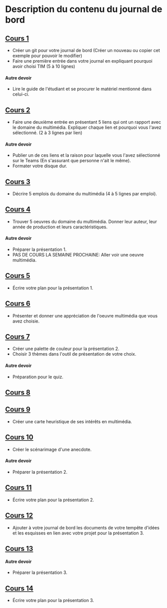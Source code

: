 #  Description du contenu du journal de bord
## [Cours 1](cours_01.md) 
* Créer un git pour votre journal de bord (Créer un nouveau ou copier cet exemple pour pouvoir le modifier)
* Faire une première entrée dans votre journal en expliquant pourquoi avoir choisi TIM (5 à 10 lignes)

#### Autre devoir
* Lire le guide de l'étudiant et se procurer le matériel mentionné dans celui-ci. 

## [Cours 2](cours_02.md) 
* Faire une deuxième entrée en présentant 5 liens qui ont un rapport avec le domaine du multimédia. Expliquer chaque lien et pourquoi vous l'avez sélectionné. (2 à 3 lignes par lien)  

#### Autre devoir
* Publier un de ces liens et la raison pour laquelle vous l'avez sélectionné sur le Teams (En s'assurant que personne n'ait le même). 
* Formater votre disque dur. 

## [Cours 3](cours_03.md) 
* Décrire 5 emplois du domaine du multimédia (4 à 5 lignes par emploi). 

## [Cours 4](cours_04.md) 
* Trouver 5 oeuvres du domaine du multimédia. Donner leur auteur, leur année de production et leurs caractéristiques. 

#### Autre devoir
* Préparer la présentation 1. 
* PAS DE COURS LA SEMAINE PROCHAINE: Aller voir une oeuvre multimédia. 

## [Cours 5](cours_05.md) 
* Écrire votre plan pour la présentation 1. 

## [Cours 6](cours_06.md) 
* Présenter et donner une appréciation de l'oeuvre multimédia que vous avez choisie. 

## [Cours 7](cours_07.md) 
* Créer une palette de couleur pour la présentation 2. 
* Choisir 3 thèmes dans l'outil de présentation de votre choix. 

#### Autre devoir
* Préparation pour le quiz. 

## [Cours 8](cours_08.md) 


## [Cours 9](cours_09.md) 
* Créer une carte heuristique de ses intérêts en multimédia. 

## [Cours 10](cours_10.md) 
* Créer le scénarimage d'une anecdote.

#### Autre devoir
* Préparer la présentation 2. 

## [Cours 11](cours_11.md) 
* Écrire votre plan pour la présentation 2. 

## [Cours 12](cours_12.md) 
* Ajouter à votre journal de bord les documents de votre tempête d'idées et les esquisses en lien avec votre projet pour la présentation 3. 

## [Cours 13](cours_13.md) 

#### Autre devoir
* Préparer la présentation 3. 

## [Cours 14](cours_14.md)
* Écrire votre plan pour la présentation 3. 
